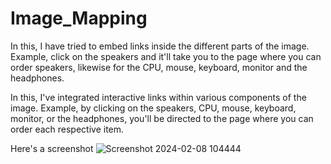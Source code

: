 # Image_Mapping

In this, I have tried to embed links inside the different parts of the image. Example, click on the speakers and it'll take you to the page where you can order speakers, likewise for the CPU, mouse, keyboard, monitor and the headphones. 

In this, I've integrated interactive links within various components of the image. Example, by clicking on the speakers, CPU, mouse, keyboard, monitor, or the headphones, you'll be directed to the page where you can order each respective item.

Here's a screenshot
![Screenshot 2024-02-08 104444](https://github.com/Wespy07/Image_Mapping/assets/143990246/0ab33d95-b5ee-4ae5-af22-028c3e0db6e3)
